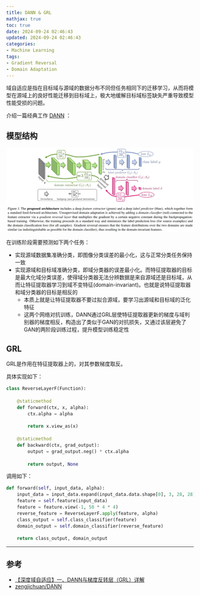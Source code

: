 ```yaml
---
title: DANN & GRL
mathjax: true
toc: true
date: 2024-09-24 02:46:43
updated: 2024-09-24 02:46:43
categories:
- Machine Learning
tags:
- Gradient Reversal
- Domain Adaptation
---
```


域自适应是指在目标域与源域的数据分布不同但任务相同下的迁移学习，从而将模型在源域上的良好性能迁移到目标域上，极大地缓解目标域标签缺失严重导致模型性能受损的问题。

介绍一篇经典工作 [DANN](https://proceedings.mlr.press/v37/ganin15.pdf) ：

<!--more-->

## 模型结构

![model](https://raw.githubusercontent.com/TransformersWsz/picx-images-hosting/master/image.8ojnugoi4m.webp)

在训练阶段需要预测如下两个任务：
- 实现源域数据集准确分类，即图像分类误差的最小化，这与正常分类任务保持一致
- 实现源域和目标域准确分类，即域分类器的误差最小化。而特征提取器的目标是最大化域分类误差，使得域分类器无法分辨数据是来自源域还是目标域，从而让特征提取器学习到域不变特征(domain-invariant)。也就是说特征提取器和域分类器的目标是相反的
  - 本质上就是让特征提取器不要过拟合源域，要学习出源域和目标域的泛化特征
  - 这两个网络对抗训练，DANN通过GRL层使特征提取器更新的梯度与域判别器的梯度相反，构造出了类似于GAN的对抗损失，又通过该层避免了GAN的两阶段训练过程，提升模型训练稳定性

## GRL
GRL是作用在特征提取器上的，对其参数梯度取反。

具体实现如下：
```python
class ReverseLayerF(Function):

    @staticmethod
    def forward(ctx, x, alpha):
        ctx.alpha = alpha

        return x.view_as(x)

    @staticmethod
    def backward(ctx, grad_output):
        output = grad_output.neg() * ctx.alpha

        return output, None
```

调用如下：
```python
def forward(self, input_data, alpha):
    input_data = input_data.expand(input_data.data.shape[0], 3, 28, 28)
    feature = self.feature(input_data)
    feature = feature.view(-1, 50 * 4 * 4)
    reverse_feature = ReverseLayerF.apply(feature, alpha)
    class_output = self.class_classifier(feature)
    domain_output = self.domain_classifier(reverse_feature)

    return class_output, domain_output
```

___

## 参考
- [【深度域自适应】一、DANN与梯度反转层（GRL）详解](https://zhuanlan.zhihu.com/p/109051269)
- [zengjichuan/DANN](https://github.com/zengjichuan/DANN)